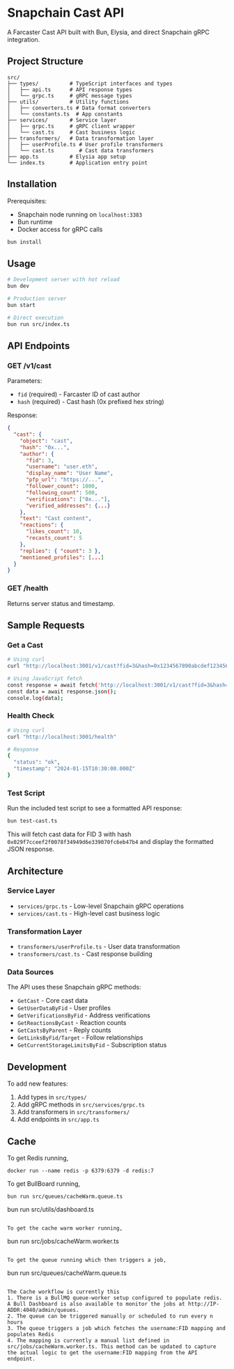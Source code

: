 # Snapchain Cast API

A Farcaster Cast API built with Bun, Elysia, and direct Snapchain gRPC integration.

## Project Structure

```
src/
├── types/          # TypeScript interfaces and types
│   ├── api.ts      # API response types  
│   └── grpc.ts     # gRPC message types
├── utils/          # Utility functions
│   ├── converters.ts # Data format converters
│   └── constants.ts  # App constants
├── services/       # Service layer
│   ├── grpc.ts     # gRPC client wrapper
│   └── cast.ts     # Cast business logic
├── transformers/   # Data transformation layer
│   ├── userProfile.ts # User profile transformers
│   └── cast.ts        # Cast data transformers
├── app.ts          # Elysia app setup
└── index.ts        # Application entry point
```

## Installation

Prerequisites:
- Snapchain node running on `localhost:3383`
- Bun runtime
- Docker access for gRPC calls

```bash
bun install
```

## Usage

```bash
# Development server with hot reload
bun dev

# Production server
bun start

# Direct execution
bun run src/index.ts
```

## API Endpoints

### GET /v1/cast

Parameters:
- `fid` (required) - Farcaster ID of cast author
- `hash` (required) - Cast hash (0x prefixed hex string)

Response:
```json
{
  "cast": {
    "object": "cast",
    "hash": "0x...",
    "author": {
      "fid": 3,
      "username": "user.eth",
      "display_name": "User Name",
      "pfp_url": "https://...",
      "follower_count": 1000,
      "following_count": 500,
      "verifications": ["0x..."],
      "verified_addresses": {...}
    },
    "text": "Cast content",
    "reactions": {
      "likes_count": 10,
      "recasts_count": 5
    },
    "replies": { "count": 3 },
    "mentioned_profiles": [...]
  }
}
```

### GET /health

Returns server status and timestamp.

## Sample Requests

### Get a Cast

```bash
# Using curl
curl "http://localhost:3001/v1/cast?fid=3&hash=0x1234567890abcdef1234567890abcdef12345678"

# Using JavaScript fetch
const response = await fetch('http://localhost:3001/v1/cast?fid=3&hash=0x1234567890abcdef1234567890abcdef12345678');
const data = await response.json();
console.log(data);
```

### Health Check

```bash
# Using curl
curl "http://localhost:3001/health"

# Response
{
  "status": "ok",
  "timestamp": "2024-01-15T10:30:00.000Z"
}
```

### Test Script

Run the included test script to see a formatted API response:

```bash
bun test-cast.ts
```

This will fetch cast data for FID 3 with hash `0x029f7cceef2f0078f34949d6e339070fc6eb47b4` and display the formatted JSON response.

## Architecture

### Service Layer
- `services/grpc.ts` - Low-level Snapchain gRPC operations
- `services/cast.ts` - High-level cast business logic

### Transformation Layer  
- `transformers/userProfile.ts` - User data transformation
- `transformers/cast.ts` - Cast response building

### Data Sources

The API uses these Snapchain gRPC methods:
- `GetCast` - Core cast data
- `GetUserDataByFid` - User profiles
- `GetVerificationsByFid` - Address verifications  
- `GetReactionsByCast` - Reaction counts
- `GetCastsByParent` - Reply counts
- `GetLinksByFid/Target` - Follow relationships
- `GetCurrentStorageLimitsByFid` - Subscription status

## Development

To add new features:
1. Add types in `src/types/`
2. Add gRPC methods in `src/services/grpc.ts`
3. Add transformers in `src/transformers/`
4. Add endpoints in `src/app.ts`


## Cache

To get Redis running,
```
docker run --name redis -p 6379:6379 -d redis:7
```

To get BullBoard running,
```
bun run src/queues/cacheWarm.queue.ts
```
bun run src/utils/dashboard.ts
```

To get the cache warm worker running,
```
bun run src/jobs/cacheWarm.worker.ts
```

To get the queue running which then triggers a job,
```
bun run src/queues/cacheWarm.queue.ts
```

The Cache workflow is currently this
1. There is a BullMQ queue-worker setup configured to populate redis. A Bull Dashboard is also available to monitor the jobs at http://IP-ADDR:4040/admin/queues.
2. The queue can be triggered manually or scheduled to run every n hours
3. The queue triggers a job which fetches the username:FID mapping and populates Redis
4. The mapping is currently a manual list defined in src/jobs/cacheWarm.worker.ts. This method can be updated to capture the actual logic to get the username:FID mapping from the API endpoint.  
